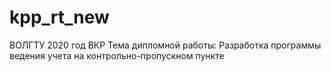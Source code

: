 # kpp_rt_new
ВОЛГТУ
2020 год
ВКР
Тема дипломной работы: Разработка программы ведения учета на контрольно-пропускном пункте
